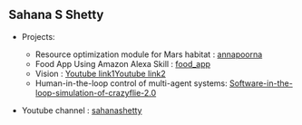 ## Sahana S Shetty

* Projects:
  * Resource optimization module for Mars habitat : [annapoorna](https://github.com/slabstech/annapoorna)
  * Food App Using Amazon Alexa Skill : [food_app](https://github.com/sahanashetty31/food_app)
  * Vision : [Youtube link1](https://youtu.be/IsP7WR2Aw8E)[Youtube link2](https://youtu.be/uEXQ-0ldnEc)
  * Human-in-the-loop control of multi-agent systems: [Software-in-the-loop-simulation-of-crazyflie-2.0](https://github.com/sahanashetty31/Software-in-the-loop-simulation-of-crazyflie-2.0)
   
  
* Youtube channel : [sahanashetty](https://www.youtube.com/@sahanashetty)
